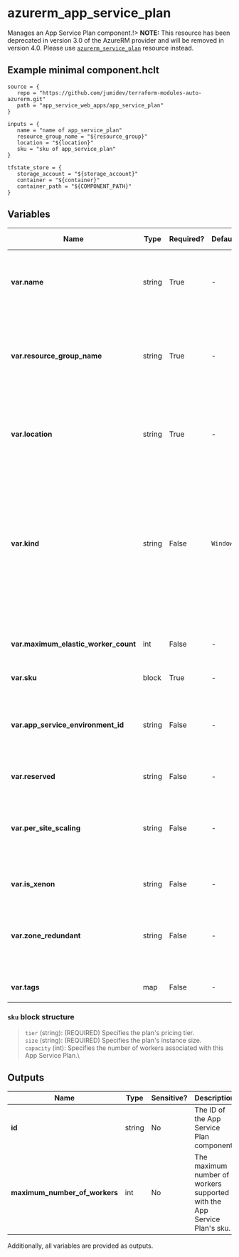 # azurerm_app_service_plan

Manages an App Service Plan component.!> **NOTE:** This resource has been deprecated in version 3.0 of the AzureRM provider and will be removed in version 4.0. Please use [`azurerm_service_plan`](https://registry.terraform.io/providers/hashicorp/azurerm/latest/docs/resources/service_plan) resource instead.

## Example minimal component.hclt

```hcl
source = {
   repo = "https://github.com/jumidev/terraform-modules-auto-azurerm.git" 
   path = "app_service_web_apps/app_service_plan" 
}

inputs = {
   name = "name of app_service_plan" 
   resource_group_name = "${resource_group}" 
   location = "${location}" 
   sku = "sku of app_service_plan" 
}

tfstate_store = {
   storage_account = "${storage_account}" 
   container = "${container}" 
   container_path = "${COMPONENT_PATH}" 
}

```

## Variables

| Name | Type | Required? |  Default  |  possible values |  Description |
| ---- | ---- | --------- |  ----------- | ----------- | ----------- |
| **var.name** | string | True | -  |  -  |  Specifies the name of the App Service Plan component. Changing this forces a new resource to be created. | 
| **var.resource_group_name** | string | True | -  |  -  |  The name of the resource group in which to create the App Service Plan component. Changing this forces a new resource to be created. | 
| **var.location** | string | True | -  |  -  |  Specifies the supported Azure location where the resource exists. Changing this forces a new resource to be created. | 
| **var.kind** | string | False | `Windows`  |  `Windows`, `App`, `Linux`, `elastic`, `xenon`, `FunctionApp`  |  The kind of the App Service Plan to create. Possible values are `Windows` (also available as `App`), `Linux`, `elastic` (for Premium Consumption), `xenon` and `FunctionApp` (for a Consumption Plan). Defaults to `Windows`. Changing this forces a new resource to be created. | 
| **var.maximum_elastic_worker_count** | int | False | -  |  -  |  The maximum number of total workers allowed for this ElasticScaleEnabled App Service Plan. | 
| **var.sku** | block | True | -  |  -  |  A `sku` block. | 
| **var.app_service_environment_id** | string | False | -  |  -  |  The ID of the App Service Environment where the App Service Plan should be located. Changing forces a new resource to be created. | 
| **var.reserved** | string | False | -  |  -  |  Is this App Service Plan `Reserved`. | 
| **var.per_site_scaling** | string | False | -  |  -  |  Can Apps assigned to this App Service Plan be scaled independently? If set to `false` apps assigned to this plan will scale to all instances of the plan. | 
| **var.is_xenon** | string | False | -  |  -  |  Whether to create a xenon App Service Plan. | 
| **var.zone_redundant** | string | False | -  |  -  |  Specifies if the App Service Plan should be Zone Redundant. Changing this forces a new resource to be created. | 
| **var.tags** | map | False | -  |  -  |  A mapping of tags to assign to the resource. | 

### `sku` block structure

> `tier` (string): (REQUIRED) Specifies the plan's pricing tier.\
> `size` (string): (REQUIRED) Specifies the plan's instance size.\
> `capacity` (int): Specifies the number of workers associated with this App Service Plan.\



## Outputs

| Name | Type | Sensitive? | Description |
| ---- | ---- | --------- | --------- |
| **id** | string | No  | The ID of the App Service Plan component. | 
| **maximum_number_of_workers** | int | No  | The maximum number of workers supported with the App Service Plan's sku. | 

Additionally, all variables are provided as outputs.
